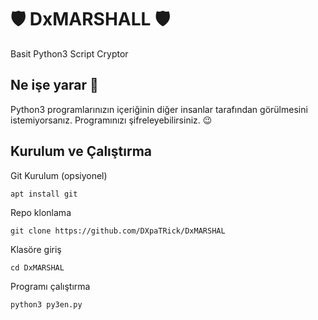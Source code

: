 # 🛡️ DxMARSHALL 🛡️
Basit Python3 Script Cryptor

## Ne işe yarar 🧐
Python3 programlarınızın içeriğinin diğer insanlar tarafından görülmesini istemiyorsanız. Programınızı şifreleyebilirsiniz. 😉

## Kurulum ve Çalıştırma

Git Kurulum (opsiyonel)
```
apt install git
```

Repo klonlama
```
git clone https://github.com/DXpaTRick/DxMARSHAL
```

Klasöre giriş
```
cd DxMARSHAL
```

Programı çalıştırma
```
python3 py3en.py
```



